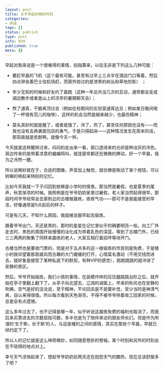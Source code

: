 ```yaml
---
layout: post
title: 关于早起的微妙时刻
categories:
- 闲话
tags: []
status: publish
type: post
info: 杭州
published: true
meta: {}
---
```


早起对我来说是一个很难得的事情，掐指算来，以往无非是下列这么几种可能：

- 要赶早晨的飞机（这个最有可能，甚至有过早上三点半在酒店门口等着，然后四点钟坐着巴士往机场赶，而窗外掠过的是漆黑的树丛和草地剪影） ； 
    
- 年少无知的时候和好友约了晨跑（这种一年总共没几次的互动，通常都会变成湖边散步或者是山上的凉亭的暑期聊天会）； 
    
- 熬了通宵，干脆再顶过去（例如在校期间的实验室通宵达旦；例如某日晚间喝了一杯很有范儿的咖啡），这样的机会当然是越来越少，也最伤精神； 
    
- 莫名其妙的就是醒了，或者是饿了，冷了，热了，甚至任何原因也没有——而我也没有去再袭面包店的勇气，于是只得起床——这种情况发生在周末的话，那简直就是悲剧啊，就像今天一样。 

今天就是这样醒转过来，闷闷的走出来一看，窗口透进来的光却是种淡灰的冷色，耳边传来的是带着凉意的蛐蛐鸣叫，就连窗帘都还在微微的拂动，好一个早晨，我为之泠然一醒。
  
所以说微妙就在于，合适的图像，声音加上触觉，就仿佛是揿动了某个按钮，可以转瞬的唤起来特别的记忆。
  
比如今天我就一下子闪回到依稀是小学时的情景。那当然是暑假，也是夏季的尾声，秋意渐浓的时候。我照例是在爷爷奶奶家里过暑假，老人家当然起得很早，那段时间爷爷经常会去家附近的古楼做晨练，练练气功——那可不是我能接受的早法，好像通常是5点前后的样子。
  
可是有几天，不知什么原因，我就被说服早起去锻炼。
  
跟着爷爷出门，天还是黑的，那时的星星在记忆里似乎的确要明亮一些。向工厂外走去时，黑色的周围开始慢慢的淡化成为带着乳色的深蓝，等到了古楼门外，已经三三两两的聚集了同样来晨练的老人，大家互相打着招呼等待开门。
  
古楼当然也是要收门票的，但是对于五点多的这一拨锻炼的市民则是免费，于是矮小的我仰望着那扇威风而古趣的大门缓缓的打开，心情莫名激动（不用交钱而进去，就好象是接受了某种私底下的默契，有种VIP的感觉），跑跑跳跳的就冲进了安静的景区。
  
然后，爷爷开始锻炼，我们小孩的事情，在装模作样的压压腿跳跳台阶之后，就开始在亭子里翻上翻下了。从亭子向北望去，辽阔的湖面上，早来的秋风也在安静的吹拂。空气是好的没法说，至于精神，不论回去是不是要补觉，至少当时是神清气爽，自认来得很值。所以每次看到天色渐亮，不得不被爷爷拎着收工回家的时候，总是会有点遗憾。
  
这么多年过去了，也不记得是哪一年，似乎听说这晨练免费的福利也取消了，而我后来买票进去的次数屈指可数，多半也是为了陪伴来访的朋友师长们。但是作为所谓的‘生于斯，长于斯’的人，与这座楼的之间的感情，其实在那些个早晨，早就已经约定下了。
  
所以人的记忆就是这么神奇微妙，如同随意卷折的卷轴，某个时刻和另外的时刻会在不晓得的地点对上。
  
幸亏天气凉快起来了，想起爷爷奶奶前两天还在抱怨天气的酷热，现在总该舒服多了吧？


